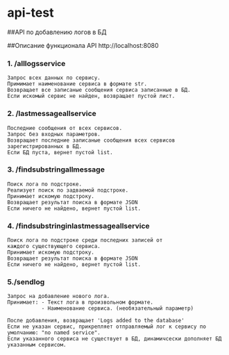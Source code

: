 # api-test
##API по добавлению логов в БД

##Описание функционала API
http://localhost:8080

### 1. /alllogsservice
    Запрос всех данных по сервису.  
    Примимает наименование сервиса в формате str.  
    Возвращает все записаные сообщения сервиса записанные в БД.  
    Если искомый сервис не найден, возвращает пустой лист.
### 2. /lastmessageallservice
    Последние сообщения от всех сервисов.
    Запрос без входных параметров.
    Возвращает последние записаные сообщения всех сервисов 
    зарегистрированных в БД.
    Если БД пуста, вернет пустой list.
### 3. /findsubstringallmessage
    Поиск лога по подстроке.
    Реализует поиск по задваемой подстроке.
    Принимает искомую подстроку.
    Возвращает результат поиска в формате JSON
    Если ничего не найдено, вернет пустой list.

### 4. /findsubstringinlastmessageallservice
    Поиск лога по подстроке среди последних записей от 
    каждого существующего сервиса.
    Принимает искомую подстроку.
    Возвращает результат поиска в формате JSON
    Если ничего не найдено, вернет пустой list.

### 5./sendlog
    Запрос на добавление нового лога.
    Принимает: - Текст лога в произвольном формате.
               - Наименование сервиса. (необязательный параметр)
    
    После добавления, возвращает 'Logs added to the database'
    Если не указан сервис, прикрепляет отправляемый лог к сервису по умолчанию: "no named service".
    Если указанного сервиса не существует в БД, динамичсески дополняет БД указанным сервисом.